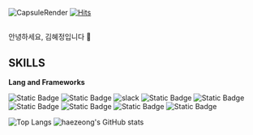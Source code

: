 
![CapsuleRender](https://capsule-render.vercel.app/api?type=waving&height=250&color=gradient&text=Hi,%20I'm%20HaeJeong&fontAlign=50&fontSize=65&textBg=false)
[![Hits](https://hits.seeyoufarm.com/api/count/incr/badge.svg?url=https%3A%2F%2Fgithub.com%2Fhaezeong%2Fhit-counter&count_bg=%23FF83B3&title_bg=%23747474&icon=apachespark.svg&icon_color=%23FF83B3&title=%EB%B0%A9%EB%AC%B8%EC%9E%90%EC%88%98&edge_flat=false)](https://hits.seeyoufarm.com)

## 
안녕하세요, 김혜정입니다 💖

## SKILLS
**Lang and Frameworks**  

![Static Badge](https://img.shields.io/badge/python-3776AB?logo=python&logoColor=%23f0f8ff)
![Static Badge](https://img.shields.io/badge/mysql-%234479A1?logo=mysql&logoColor=%23f0f8ff)
![slack](https://img.shields.io/badge/slack-4A154B?logo=slack)
![Static Badge](https://img.shields.io/badge/html5-E34F26?logo=html5&logoColor=%23f0f8ff)
![Static Badge](https://img.shields.io/badge/css3-%231572B6?logo=css3&logoColor=%23f0f8ff)<br>
![Static Badge](https://img.shields.io/badge/jupyter-%23F37626?logo=jupyter&logoColor=%23f0f8ff)
![Static Badge](https://img.shields.io/badge/git-%23F05032?logo=git&logoColor=%23f0f8ff)
![Static Badge](https://img.shields.io/badge/github-%23181717?logo=github&logoColor=%23f0f8ff)
![Static Badge](https://img.shields.io/badge/javascript-%23F7DF1E?logo=javascript&logoColor=%23f0f8ff)


![Top Langs](https://github-readme-stats.vercel.app/api/top-langs/?username=haezeong&exclude_repo=github-readme-stats,anuraghazra.github.io)
![haezeong's GitHub stats](https://github-readme-stats.vercel.app/api?username=haezeong&show_icons=true&theme=dracula)
